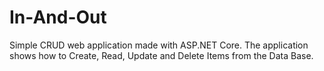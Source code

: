 # In-And-Out
Simple CRUD web application made with ASP.NET Core.
The application shows how to Create, Read, Update and Delete Items from the Data Base.
